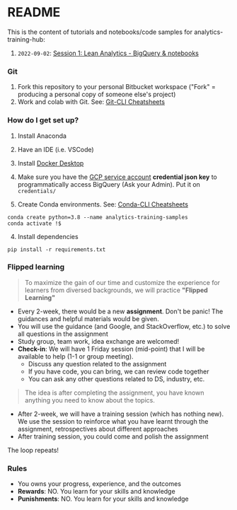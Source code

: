 # README #

This is the content of tutorials and notebooks/code samples for analytics-training-hub:

1. `2022-09-02`: [Session 1: Lean Analytics - BigQuery & notebooks](./bigquery-notebooks/README.md)

### Git ###

1. Fork this repository to your personal Bitbucket workspace ("Fork" = producing a personal copy of someone else's project) 
2. Work and colab with Git. See: [Git-CLI Cheatsheets]('./cheatsheets/git-cli.md)


### How do I get set up? ###

1. Install Anaconda
2. Have an IDE (i.e. VSCode)
3. Install [Docker Desktop](https://www.docker.com/products/docker-desktop/)
4. Make sure you have the [GCP service account](https://cloud.google.com/iam/docs/service-accounts) **credential json key** to programmatically access BigQuery (Ask your Admin). Put it on `credentials/`

3. Create Conda environments. See: [Conda-CLI Cheatsheets]('./cheatsheets/conda-cli.md)

```
conda create python=3.8 --name analytics-training-samples
conda activate !$
```

4. Install dependencies

```
pip install -r requirements.txt
```


### Flipped learning ###

> To maximize the gain of our time and customize the experience for learners from diversed backgrounds, we will practice **"Flipped Learning"** 

* Every 2-week, there would be a new **assignment**. Don't be panic! The guidances and helpful materials would be given.
* You will use the guidance (and Google, and StackOverflow, etc.) to solve all questions in the assignment
* Study group, team work, idea exchange are welcomed!
* **Check-in**: We will have 1 Friday session (mid-point) that I will be available to help (1-1 or group meeting). 
    * Discuss any question related to the assignment
    * If you have code, you can bring, we can review code together
    * You can ask any other questions related to DS, industry, etc.

> The idea is after completing the assignment, you have known anything you need to know about the topics.
* After 2-week, we will have a training session (which has nothing new). We use the session to reinforce what you have learnt through the assignment, retrospectives about different approaches
* After training session, you could come and polish the assignment 

The loop repeats!


### Rules ###
* You owns your progress, experience, and the outcomes 
* **Rewards**: NO. You learn for your skills and knowledge
* **Punishments**: NO. You learn for your skills and knowledge

